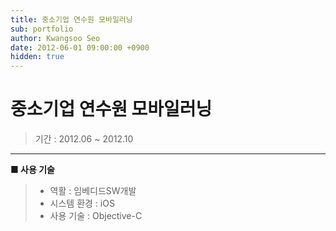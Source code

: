 ```yaml
---
title: 중소기업 연수원 모바일러닝
sub: portfolio
author: Kwangsoo Seo
date: 2012-06-01 09:00:00 +0900
hidden: true
---
```


# 중소기업 연수원 모바일러닝
> 기간 : 2012.06 ~ 2012.10

---

**■ 사용 기술**

>  * 역활 : 임베디드SW개발
>  * 시스템 환경 : iOS
>  * 사용 기술 : Objective-C

